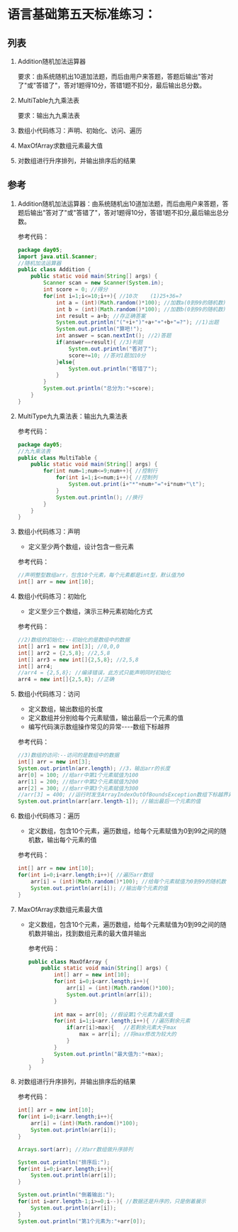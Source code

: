 # 语言基础第五天标准练习：

## 列表

1. Addition随机加法运算器

   要求：由系统随机出10道加法题，而后由用户来答题，答题后输出"答对了"或"答错了"，答对1题得10分，答错1题不扣分，最后输出总分数。

2. MultiTable九九乘法表

   要求：输出九九乘法表

3. 数组小代码练习：声明、初始化、访问、遍历

4. MaxOfArray求数组元素最大值

5. 对数组进行升序排列，并输出排序后的结果



## 参考

1. Addition随机加法运算器：由系统随机出10道加法题，而后由用户来答题，答题后输出"答对了"或"答错了"，答对1题得10分，答错1题不扣分,最后输出总分数。

   参考代码：

   ```java
   package day05;
   import java.util.Scanner;
   //随机加法运算器
   public class Addition {
       public static void main(String[] args) {
           Scanner scan = new Scanner(System.in);
           int score = 0; //得分
           for(int i=1;i<=10;i++){ //10次    (1)25+36=?
               int a = (int)(Math.random()*100); //加数a(0到99的随机数)
               int b = (int)(Math.random()*100); //加数b(0到99的随机数)
               int result = a+b; //存正确答案
               System.out.println("("+i+")"+a+"+"+b+"=?"); //1)出题
               System.out.println("算吧!");
               int answer = scan.nextInt(); //2)答题
               if(answer==result){ //3)判题
                   System.out.println("答对了");
                   score+=10; //答对1题加10分
               }else{
                   System.out.println("答错了");
               }
           }
           System.out.println("总分为:"+score);
       }
   }
   ```

2. MultiType九九乘法表：输出九九乘法表

   参考代码：

   ```java
   package day05;
   //九九乘法表
   public class MultiTable {
       public static void main(String[] args) {
           for(int num=1;num<=9;num++){ //控制行
               for(int i=1;i<=num;i++){ //控制列
                   System.out.print(i+"*"+num+"="+i*num+"\t");
               }
               System.out.println(); //换行
           }
       }
   }
   ```

3. 数组小代码练习：声明

   - 定义至少两个数组，设计包含一些元素

   参考代码：

   ```java
   //声明整型数组arr，包含10个元素，每个元素都是int型，默认值为0
   int[] arr = new int[10];
   ```

4. 数组小代码练习：初始化

   - 定义至少三个数组，演示三种元素初始化方式

   参考代码：

   ```java
   //2)数组的初始化:--初始化的是数组中的数据
   int[] arr1 = new int[3]; //0,0,0
   int[] arr2 = {2,5,8}; //2,5,8
   int[] arr3 = new int[]{2,5,8}; //2,5,8
   int[] arr4;
   //arr4 = {2,5,8}; //编译错误，此方式只能声明同时初始化
   arr4 = new int[]{2,5,8}; //正确
   ```

5. 数组小代码练习：访问

   - 定义数组，输出数组的长度
   - 定义数组并分别给每个元素赋值，输出最后一个元素的值
   - 编写代码演示数组操作常见的异常----数组下标越界

   参考代码：

   ```java
   //3)数组的访问:--访问的是数组中的数据
   int[] arr = new int[3];
   System.out.println(arr.length); //3，输出arr的长度
   arr[0] = 100; //给arr中第1个元素赋值为100
   arr[1] = 200; //给arr中第2个元素赋值为200
   arr[2] = 300; //给arr中第3个元素赋值为300
   //arr[3] = 400; //运行时发生ArrayIndexOutOfBoundsException数组下标越界异常
   System.out.println(arr[arr.length-1]); //输出最后一个元素的值
   ```

6. 数组小代码练习：遍历

   - 定义数组，包含10个元素，遍历数组，给每个元素赋值为0到99之间的随机数，输出每个元素的值

   参考代码：

   ```java
   int[] arr = new int[10];
   for(int i=0;i<arr.length;i++){ //遍历arr数组
       arr[i] = (int)(Math.random()*100); //给每个元素赋值为0到99的随机数
       System.out.println(arr[i]); //输出每个元素的值
   }
   ```

7. MaxOfArray求数组元素最大值

   - 定义数组，包含10个元素，遍历数组，给每个元素赋值为0到99之间的随机数并输出，找到数组元素的最大值并输出

     参考代码：

     ```java
     public class MaxOfArray {
         public static void main(String[] args) {
             int[] arr = new int[10];
             for(int i=0;i<arr.length;i++){
                 arr[i] = (int)(Math.random()*100);
                 System.out.println(arr[i]);
             }
     		
             int max = arr[0]; //假设第1个元素为最大值
             for(int i=1;i<arr.length;i++){ //遍历剩余元素
                 if(arr[i]>max){   //若剩余元素大于max
                     max = arr[i]; //将max修改为较大的
                 }
             }
             System.out.println("最大值为:"+max);
         }
     }
     ```

8. 对数组进行升序排列，并输出排序后的结果

   参考代码：

   ```java
   int[] arr = new int[10];
   for(int i=0;i<arr.length;i++){
       arr[i] = (int)(Math.random()*100);
       System.out.println(arr[i]);
   }
   
   Arrays.sort(arr); //对arr数组做升序排列
   
   System.out.println("排序后:");
   for(int i=0;i<arr.length;i++){
       System.out.println(arr[i]);
   }
   
   System.out.println("倒着输出:");
   for(int i=arr.length-1;i>=0;i--){ //数据还是升序的，只是倒着展示
       System.out.println(arr[i]);
   }
   System.out.println("第1个元素为:"+arr[0]);
   ```
